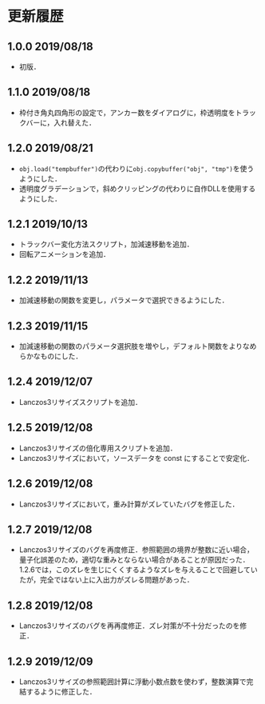 # 更新履歴

## 1.0.0 2019/08/18
- 初版．

## 1.1.0 2019/08/18
- 枠付き角丸四角形の設定で，アンカー数をダイアログに，枠透明度をトラックバーに，入れ替えた．

## 1.2.0 2019/08/21
- `obj.load("tempbuffer")`の代わりに`obj.copybuffer("obj", "tmp")`を使うようにした．
- 透明度グラデーションで，斜めクリッピングの代わりに自作DLLを使用するようにした．

## 1.2.1 2019/10/13
- トラックバー変化方法スクリプト，加減速移動を追加．
- 回転アニメーションを追加．

## 1.2.2 2019/11/13
- 加減速移動の関数を変更し，パラメータで選択できるようにした．

## 1.2.3 2019/11/15
- 加減速移動の関数のパラメータ選択肢を増やし，デフォルト関数をよりなめらかなものにした．

## 1.2.4 2019/12/07
- Lanczos3リサイズスクリプトを追加．

## 1.2.5 2019/12/08
- Lanczos3リサイズの倍化専用スクリプトを追加．
- Lanczos3リサイズにおいて，ソースデータを const にすることで安定化．

## 1.2.6 2019/12/08
- Lanczos3リサイズにおいて，重み計算がズレていたバグを修正した．

## 1.2.7 2019/12/08
- Lanczos3リサイズのバグを再度修正．参照範囲の境界が整数に近い場合，量子化誤差のため，適切な重みとならない場合があることが原因だった．
1.2.6では，このズレを生じにくくするようなズレを与えることで回避していたが，完全ではない上に入出力がズレる問題があった．

## 1.2.8 2019/12/08
- Lanczos3リサイズのバグを再再度修正．ズレ対策が不十分だったのを修正．

## 1.2.9 2019/12/09
- Lanczos3リサイズの参照範囲計算に浮動小数点数を使わず，整数演算で完結するように修正した．
